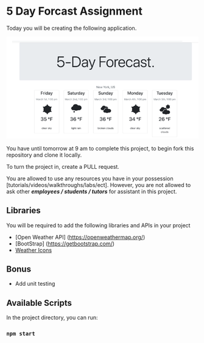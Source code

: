 # 5 Day Forcast Assignment

Today you will be creating the following application.

![](./screenshot.png)

You have until tomorrow at 9 am to complete this project, to begin fork this repository and clone it locally.

To turn the project in, create a PULL request.

You are allowed to use any resources you have in your possession [tutorials/videos/walkthroughs/labs/ect]. However, you are not allowed to ask other ***employees / students / tutors*** for assistant in this project.

## Libraries
You will be required to add the following libraries and APIs in your project

* [Open Weather API] (https://openweathermap.org/)
* [BootStrap] (https://getbootstrap.com/)
* [Weather Icons](https://erikflowers.github.io/weather-icons/)

## Bonus
* Add unit testing

## Available Scripts

In the project directory, you can run:

### `npm start`


